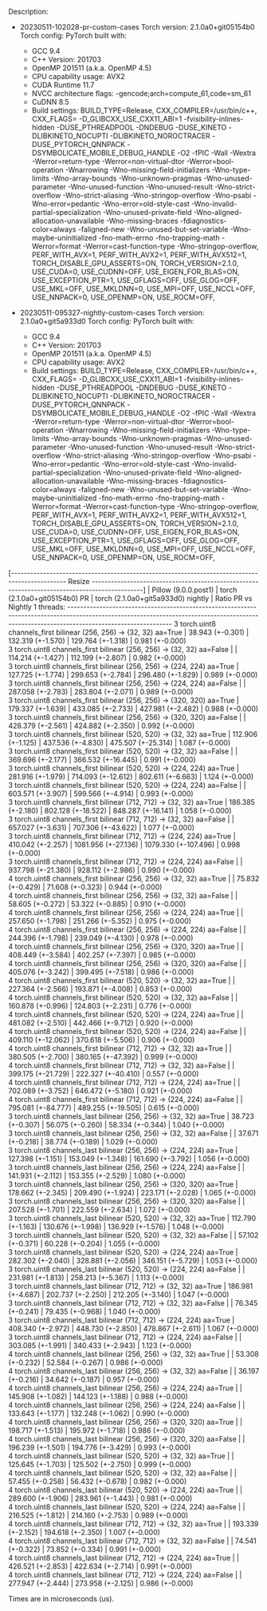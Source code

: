 Description:
- 20230511-102028-pr-custom-cases
Torch version: 2.1.0a0+git05154b0
Torch config: PyTorch built with:
  - GCC 9.4
  - C++ Version: 201703
  - OpenMP 201511 (a.k.a. OpenMP 4.5)
  - CPU capability usage: AVX2
  - CUDA Runtime 11.7
  - NVCC architecture flags: -gencode;arch=compute_61,code=sm_61
  - CuDNN 8.5
  - Build settings: BUILD_TYPE=Release, CXX_COMPILER=/usr/bin/c++, CXX_FLAGS= -D_GLIBCXX_USE_CXX11_ABI=1 -fvisibility-inlines-hidden -DUSE_PTHREADPOOL -DNDEBUG -DUSE_KINETO -DLIBKINETO_NOCUPTI -DLIBKINETO_NOROCTRACER -DUSE_PYTORCH_QNNPACK -DSYMBOLICATE_MOBILE_DEBUG_HANDLE -O2 -fPIC -Wall -Wextra -Werror=return-type -Werror=non-virtual-dtor -Werror=bool-operation -Wnarrowing -Wno-missing-field-initializers -Wno-type-limits -Wno-array-bounds -Wno-unknown-pragmas -Wno-unused-parameter -Wno-unused-function -Wno-unused-result -Wno-strict-overflow -Wno-strict-aliasing -Wno-stringop-overflow -Wno-psabi -Wno-error=pedantic -Wno-error=old-style-cast -Wno-invalid-partial-specialization -Wno-unused-private-field -Wno-aligned-allocation-unavailable -Wno-missing-braces -fdiagnostics-color=always -faligned-new -Wno-unused-but-set-variable -Wno-maybe-uninitialized -fno-math-errno -fno-trapping-math -Werror=format -Werror=cast-function-type -Wno-stringop-overflow, PERF_WITH_AVX=1, PERF_WITH_AVX2=1, PERF_WITH_AVX512=1, TORCH_DISABLE_GPU_ASSERTS=ON, TORCH_VERSION=2.1.0, USE_CUDA=0, USE_CUDNN=OFF, USE_EIGEN_FOR_BLAS=ON, USE_EXCEPTION_PTR=1, USE_GFLAGS=OFF, USE_GLOG=OFF, USE_MKL=OFF, USE_MKLDNN=0, USE_MPI=OFF, USE_NCCL=OFF, USE_NNPACK=0, USE_OPENMP=ON, USE_ROCM=OFF, 


- 20230511-095327-nightly-custom-cases
Torch version: 2.1.0a0+git5a933d0
Torch config: PyTorch built with:
  - GCC 9.4
  - C++ Version: 201703
  - OpenMP 201511 (a.k.a. OpenMP 4.5)
  - CPU capability usage: AVX2
  - Build settings: BUILD_TYPE=Release, CXX_COMPILER=/usr/bin/c++, CXX_FLAGS= -D_GLIBCXX_USE_CXX11_ABI=1 -fvisibility-inlines-hidden -DUSE_PTHREADPOOL -DNDEBUG -DUSE_KINETO -DLIBKINETO_NOCUPTI -DLIBKINETO_NOROCTRACER -DUSE_PYTORCH_QNNPACK -DSYMBOLICATE_MOBILE_DEBUG_HANDLE -O2 -fPIC -Wall -Wextra -Werror=return-type -Werror=non-virtual-dtor -Werror=bool-operation -Wnarrowing -Wno-missing-field-initializers -Wno-type-limits -Wno-array-bounds -Wno-unknown-pragmas -Wno-unused-parameter -Wno-unused-function -Wno-unused-result -Wno-strict-overflow -Wno-strict-aliasing -Wno-stringop-overflow -Wno-psabi -Wno-error=pedantic -Wno-error=old-style-cast -Wno-invalid-partial-specialization -Wno-unused-private-field -Wno-aligned-allocation-unavailable -Wno-missing-braces -fdiagnostics-color=always -faligned-new -Wno-unused-but-set-variable -Wno-maybe-uninitialized -fno-math-errno -fno-trapping-math -Werror=format -Werror=cast-function-type -Wno-stringop-overflow, PERF_WITH_AVX=1, PERF_WITH_AVX2=1, PERF_WITH_AVX512=1, TORCH_DISABLE_GPU_ASSERTS=ON, TORCH_VERSION=2.1.0, USE_CUDA=0, USE_CUDNN=OFF, USE_EIGEN_FOR_BLAS=ON, USE_EXCEPTION_PTR=1, USE_GFLAGS=OFF, USE_GLOG=OFF, USE_MKL=OFF, USE_MKLDNN=0, USE_MPI=OFF, USE_NCCL=OFF, USE_NNPACK=0, USE_OPENMP=ON, USE_ROCM=OFF, 



[----------------------------------------------------------------------------------------------- Resize ----------------------------------------------------------------------------------------------]
                                                                               |  Pillow (9.0.0.post1)  |  torch (2.1.0a0+git05154b0) PR  |  torch (2.1.0a0+git5a933d0) nightly  |  Ratio PR vs Nightly
1 threads: --------------------------------------------------------------------------------------------------------------------------------------------------------------------------------------------
      3 torch.uint8 channels_first bilinear (256, 256) -> (32, 32) aa=True     |    38.943 (+-0.301)    |        132.319 (+-1.570)        |          129.764 (+-1.318)           |    0.981 (+-0.000)  
      3 torch.uint8 channels_first bilinear (256, 256) -> (32, 32) aa=False    |                        |        114.214 (+-1.427)        |          112.199 (+-2.807)           |    0.982 (+-0.000)  
      3 torch.uint8 channels_first bilinear (256, 256) -> (224, 224) aa=True   |   127.725 (+-1.774)    |        299.653 (+-2.784)        |          296.480 (+-1.829)           |    0.989 (+-0.000)  
      3 torch.uint8 channels_first bilinear (256, 256) -> (224, 224) aa=False  |                        |        287.058 (+-2.783)        |          283.804 (+-2.071)           |    0.989 (+-0.000)  
      3 torch.uint8 channels_first bilinear (256, 256) -> (320, 320) aa=True   |   179.337 (+-1.639)    |        433.085 (+-2.733)        |          427.981 (+-2.482)           |    0.988 (+-0.000)  
      3 torch.uint8 channels_first bilinear (256, 256) -> (320, 320) aa=False  |                        |        428.379 (+-2.561)        |          424.882 (+-2.350)           |    0.992 (+-0.000)  
      3 torch.uint8 channels_first bilinear (520, 520) -> (32, 32) aa=True     |   112.906 (+-1.125)    |        437.536 (+-4.830)        |          475.507 (+-25.314)          |    1.087 (+-0.000)  
      3 torch.uint8 channels_first bilinear (520, 520) -> (32, 32) aa=False    |                        |        369.696 (+-2.177)        |          366.532 (+-16.445)          |    0.991 (+-0.000)  
      3 torch.uint8 channels_first bilinear (520, 520) -> (224, 224) aa=True   |   281.916 (+-1.979)    |        714.093 (+-12.612)       |          802.611 (+-6.663)           |    1.124 (+-0.000)  
      3 torch.uint8 channels_first bilinear (520, 520) -> (224, 224) aa=False  |                        |        603.571 (+-3.907)        |          599.566 (+-4.914)           |    0.993 (+-0.000)  
      3 torch.uint8 channels_first bilinear (712, 712) -> (32, 32) aa=True     |   186.385 (+-2.180)    |        802.128 (+-18.522)       |          848.287 (+-16.141)          |    1.058 (+-0.000)  
      3 torch.uint8 channels_first bilinear (712, 712) -> (32, 32) aa=False    |                        |        657.027 (+-3.631)        |          707.306 (+-43.622)          |    1.077 (+-0.000)  
      3 torch.uint8 channels_first bilinear (712, 712) -> (224, 224) aa=True   |   410.042 (+-2.257)    |       1081.956 (+-27.136)       |         1079.330 (+-107.496)         |    0.998 (+-0.000)  
      3 torch.uint8 channels_first bilinear (712, 712) -> (224, 224) aa=False  |                        |        937.798 (+-21.380)       |          928.112 (+-2.986)           |    0.990 (+-0.000)  
      4 torch.uint8 channels_first bilinear (256, 256) -> (32, 32) aa=True     |                        |         75.832 (+-0.429)        |           71.608 (+-0.323)           |    0.944 (+-0.000)  
      4 torch.uint8 channels_first bilinear (256, 256) -> (32, 32) aa=False    |                        |         58.605 (+-0.272)        |           53.322 (+-0.885)           |    0.910 (+-0.000)  
      4 torch.uint8 channels_first bilinear (256, 256) -> (224, 224) aa=True   |                        |        257.650 (+-1.798)        |          251.266 (+-5.352)           |    0.975 (+-0.000)  
      4 torch.uint8 channels_first bilinear (256, 256) -> (224, 224) aa=False  |                        |        244.396 (+-1.798)        |          239.049 (+-4.130)           |    0.978 (+-0.000)  
      4 torch.uint8 channels_first bilinear (256, 256) -> (320, 320) aa=True   |                        |        408.449 (+-3.584)        |          402.257 (+-7.397)           |    0.985 (+-0.000)  
      4 torch.uint8 channels_first bilinear (256, 256) -> (320, 320) aa=False  |                        |        405.076 (+-3.242)        |          399.495 (+-7.518)           |    0.986 (+-0.000)  
      4 torch.uint8 channels_first bilinear (520, 520) -> (32, 32) aa=True     |                        |        227.364 (+-2.566)        |          193.871 (+-4.008)           |    0.853 (+-0.000)  
      4 torch.uint8 channels_first bilinear (520, 520) -> (32, 32) aa=False    |                        |        160.878 (+-0.996)        |          124.803 (+-2.231)           |    0.776 (+-0.000)  
      4 torch.uint8 channels_first bilinear (520, 520) -> (224, 224) aa=True   |                        |        481.082 (+-2.510)        |          442.466 (+-9.712)           |    0.920 (+-0.000)  
      4 torch.uint8 channels_first bilinear (520, 520) -> (224, 224) aa=False  |                        |        409.110 (+-12.062)       |          370.618 (+-5.506)           |    0.906 (+-0.000)  
      4 torch.uint8 channels_first bilinear (712, 712) -> (32, 32) aa=True     |                        |        380.505 (+-2.700)        |          380.165 (+-47.392)          |    0.999 (+-0.000)  
      4 torch.uint8 channels_first bilinear (712, 712) -> (32, 32) aa=False    |                        |        399.175 (+-21.729)       |          222.327 (+-40.410)          |    0.557 (+-0.000)  
      4 torch.uint8 channels_first bilinear (712, 712) -> (224, 224) aa=True   |                        |        702.089 (+-3.752)        |          646.472 (+-5.180)           |    0.921 (+-0.000)  
      4 torch.uint8 channels_first bilinear (712, 712) -> (224, 224) aa=False  |                        |        795.081 (+-84.777)       |          489.255 (+-19.505)          |    0.615 (+-0.000)  
      3 torch.uint8 channels_last bilinear (256, 256) -> (32, 32) aa=True      |    38.723 (+-0.307)    |         56.075 (+-0.260)        |           58.334 (+-0.344)           |    1.040 (+-0.000)  
      3 torch.uint8 channels_last bilinear (256, 256) -> (32, 32) aa=False     |                        |         37.671 (+-0.218)        |           38.774 (+-0.189)           |    1.029 (+-0.000)  
      3 torch.uint8 channels_last bilinear (256, 256) -> (224, 224) aa=True    |   127.398 (+-1.151)    |        153.049 (+-1.348)        |          161.690 (+-3.792)           |    1.056 (+-0.000)  
      3 torch.uint8 channels_last bilinear (256, 256) -> (224, 224) aa=False   |                        |        141.931 (+-2.112)        |          153.355 (+-2.529)           |    1.080 (+-0.000)  
      3 torch.uint8 channels_last bilinear (256, 256) -> (320, 320) aa=True    |   178.662 (+-2.345)    |        209.490 (+-1.924)        |          223.171 (+-2.028)           |    1.065 (+-0.000)  
      3 torch.uint8 channels_last bilinear (256, 256) -> (320, 320) aa=False   |                        |        207.528 (+-1.701)        |          222.559 (+-2.634)           |    1.072 (+-0.000)  
      3 torch.uint8 channels_last bilinear (520, 520) -> (32, 32) aa=True      |   112.790 (+-1.163)    |        130.676 (+-1.998)        |          136.929 (+-1.576)           |    1.048 (+-0.000)  
      3 torch.uint8 channels_last bilinear (520, 520) -> (32, 32) aa=False     |                        |         57.102 (+-0.371)        |           60.228 (+-0.204)           |    1.055 (+-0.000)  
      3 torch.uint8 channels_last bilinear (520, 520) -> (224, 224) aa=True    |   282.302 (+-2.040)    |        328.881 (+-2.056)        |          346.151 (+-5.729)           |    1.053 (+-0.000)  
      3 torch.uint8 channels_last bilinear (520, 520) -> (224, 224) aa=False   |                        |        231.981 (+-1.813)        |          258.213 (+-5.367)           |    1.113 (+-0.000)  
      3 torch.uint8 channels_last bilinear (712, 712) -> (32, 32) aa=True      |   186.981 (+-4.687)    |        202.737 (+-2.250)        |          212.205 (+-3.140)           |    1.047 (+-0.000)  
      3 torch.uint8 channels_last bilinear (712, 712) -> (32, 32) aa=False     |                        |         76.345 (+-0.241)        |           79.435 (+-0.968)           |    1.040 (+-0.000)  
      3 torch.uint8 channels_last bilinear (712, 712) -> (224, 224) aa=True    |   408.340 (+-2.972)    |        448.730 (+-2.850)        |          478.867 (+-2.611)           |    1.067 (+-0.000)  
      3 torch.uint8 channels_last bilinear (712, 712) -> (224, 224) aa=False   |                        |        303.085 (+-1.991)        |          340.433 (+-2.943)           |    1.123 (+-0.000)  
      4 torch.uint8 channels_last bilinear (256, 256) -> (32, 32) aa=True      |                        |         53.308 (+-0.232)        |           52.584 (+-0.267)           |    0.986 (+-0.000)  
      4 torch.uint8 channels_last bilinear (256, 256) -> (32, 32) aa=False     |                        |         36.197 (+-0.216)        |           34.642 (+-0.187)           |    0.957 (+-0.000)  
      4 torch.uint8 channels_last bilinear (256, 256) -> (224, 224) aa=True    |                        |        145.908 (+-1.082)        |          144.123 (+-1.188)           |    0.988 (+-0.000)  
      4 torch.uint8 channels_last bilinear (256, 256) -> (224, 224) aa=False   |                        |        133.643 (+-1.177)        |          132.248 (+-1.062)           |    0.990 (+-0.000)  
      4 torch.uint8 channels_last bilinear (256, 256) -> (320, 320) aa=True    |                        |        198.717 (+-1.513)        |          195.972 (+-1.718)           |    0.986 (+-0.000)  
      4 torch.uint8 channels_last bilinear (256, 256) -> (320, 320) aa=False   |                        |        196.239 (+-1.501)        |          194.776 (+-3.429)           |    0.993 (+-0.000)  
      4 torch.uint8 channels_last bilinear (520, 520) -> (32, 32) aa=True      |                        |        125.645 (+-1.703)        |          125.502 (+-2.750)           |    0.999 (+-0.000)  
      4 torch.uint8 channels_last bilinear (520, 520) -> (32, 32) aa=False     |                        |         57.455 (+-0.258)        |           56.432 (+-0.678)           |    0.982 (+-0.000)  
      4 torch.uint8 channels_last bilinear (520, 520) -> (224, 224) aa=True    |                        |        289.600 (+-1.906)        |          283.961 (+-1.443)           |    0.981 (+-0.000)  
      4 torch.uint8 channels_last bilinear (520, 520) -> (224, 224) aa=False   |                        |        216.525 (+-1.812)        |          214.160 (+-2.753)           |    0.989 (+-0.000)  
      4 torch.uint8 channels_last bilinear (712, 712) -> (32, 32) aa=True      |                        |        193.339 (+-2.152)        |          194.618 (+-2.350)           |    1.007 (+-0.000)  
      4 torch.uint8 channels_last bilinear (712, 712) -> (32, 32) aa=False     |                        |         74.541 (+-0.322)        |           73.852 (+-0.334)           |    0.991 (+-0.000)  
      4 torch.uint8 channels_last bilinear (712, 712) -> (224, 224) aa=True    |                        |        426.521 (+-2.853)        |          422.634 (+-2.714)           |    0.991 (+-0.000)  
      4 torch.uint8 channels_last bilinear (712, 712) -> (224, 224) aa=False   |                        |        277.947 (+-2.444)        |          273.958 (+-2.125)           |    0.986 (+-0.000)  

Times are in microseconds (us).
